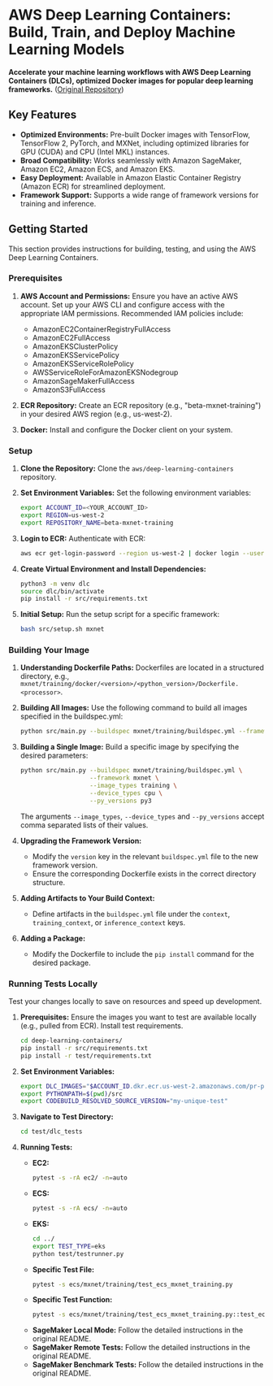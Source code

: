 # AWS Deep Learning Containers: Build, Train, and Deploy Machine Learning Models

**Accelerate your machine learning workflows with AWS Deep Learning Containers (DLCs), optimized Docker images for popular deep learning frameworks.** ([Original Repository](https://github.com/aws/deep-learning-containers))

## Key Features

*   **Optimized Environments:** Pre-built Docker images with TensorFlow, TensorFlow 2, PyTorch, and MXNet, including optimized libraries for GPU (CUDA) and CPU (Intel MKL) instances.
*   **Broad Compatibility:** Works seamlessly with Amazon SageMaker, Amazon EC2, Amazon ECS, and Amazon EKS.
*   **Easy Deployment:** Available in Amazon Elastic Container Registry (Amazon ECR) for streamlined deployment.
*   **Framework Support:** Supports a wide range of framework versions for training and inference.

## Getting Started

This section provides instructions for building, testing, and using the AWS Deep Learning Containers.

### Prerequisites

1.  **AWS Account and Permissions:** Ensure you have an active AWS account. Set up your AWS CLI and configure access with the appropriate IAM permissions. Recommended IAM policies include:

    *   AmazonEC2ContainerRegistryFullAccess
    *   AmazonEC2FullAccess
    *   AmazonEKSClusterPolicy
    *   AmazonEKSServicePolicy
    *   AmazonEKSServiceRolePolicy
    *   AWSServiceRoleForAmazonEKSNodegroup
    *   AmazonSageMakerFullAccess
    *   AmazonS3FullAccess
2.  **ECR Repository:** Create an ECR repository (e.g., "beta-mxnet-training") in your desired AWS region (e.g., us-west-2).
3.  **Docker:** Install and configure the Docker client on your system.

### Setup

1.  **Clone the Repository:** Clone the `aws/deep-learning-containers` repository.

2.  **Set Environment Variables:** Set the following environment variables:
    ```bash
    export ACCOUNT_ID=<YOUR_ACCOUNT_ID>
    export REGION=us-west-2
    export REPOSITORY_NAME=beta-mxnet-training
    ```

3.  **Login to ECR:** Authenticate with ECR:
    ```bash
    aws ecr get-login-password --region us-west-2 | docker login --username AWS --password-stdin $ACCOUNT_ID.dkr.ecr.us-west-2.amazonaws.com
    ```

4.  **Create Virtual Environment and Install Dependencies:**
    ```bash
    python3 -m venv dlc
    source dlc/bin/activate
    pip install -r src/requirements.txt
    ```

5.  **Initial Setup:** Run the setup script for a specific framework:
    ```bash
    bash src/setup.sh mxnet
    ```

### Building Your Image

1.  **Understanding Dockerfile Paths:** Dockerfiles are located in a structured directory, e.g., `mxnet/training/docker/<version>/<python_version>/Dockerfile.<processor>`.

2.  **Building All Images:** Use the following command to build all images specified in the buildspec.yml:
    ```bash
    python src/main.py --buildspec mxnet/training/buildspec.yml --framework mxnet
    ```

3.  **Building a Single Image:** Build a specific image by specifying the desired parameters:
    ```bash
    python src/main.py --buildspec mxnet/training/buildspec.yml \
                       --framework mxnet \
                       --image_types training \
                       --device_types cpu \
                       --py_versions py3
    ```
    The arguments `--image_types`, `--device_types` and `--py_versions` accept comma separated lists of their values.

4.  **Upgrading the Framework Version:**
    *   Modify the `version` key in the relevant `buildspec.yml` file to the new framework version.
    *   Ensure the corresponding Dockerfile exists in the correct directory structure.

5.  **Adding Artifacts to Your Build Context:**
    *   Define artifacts in the `buildspec.yml` file under the `context`, `training_context`, or `inference_context` keys.

6.  **Adding a Package:**
    *   Modify the Dockerfile to include the `pip install` command for the desired package.

### Running Tests Locally

Test your changes locally to save on resources and speed up development.

1.  **Prerequisites:** Ensure the images you want to test are available locally (e.g., pulled from ECR). Install test requirements.
    ```bash
    cd deep-learning-containers/
    pip install -r src/requirements.txt
    pip install -r test/requirements.txt
    ```
2.  **Set Environment Variables:**
    ```bash
    export DLC_IMAGES="$ACCOUNT_ID.dkr.ecr.us-west-2.amazonaws.com/pr-pytorch-training:training-gpu-py3 $ACCOUNT_ID.dkr.ecr.us-west-2.amazonaws.com/pr-mxnet-training:training-gpu-py3"
    export PYTHONPATH=$(pwd)/src
    export CODEBUILD_RESOLVED_SOURCE_VERSION="my-unique-test"
    ```

3.  **Navigate to Test Directory:**
    ```bash
    cd test/dlc_tests
    ```

4.  **Running Tests:**

    *   **EC2:**
        ```bash
        pytest -s -rA ec2/ -n=auto
        ```
    *   **ECS:**
        ```bash
        pytest -s -rA ecs/ -n=auto
        ```
    *   **EKS:**
        ```bash
        cd ../
        export TEST_TYPE=eks
        python test/testrunner.py
        ```
    *   **Specific Test File:**
        ```bash
        pytest -s ecs/mxnet/training/test_ecs_mxnet_training.py
        ```
    *   **Specific Test Function:**
        ```bash
        pytest -s ecs/mxnet/training/test_ecs_mxnet_training.py::test_ecs_mxnet_training_dgl_cpu
        ```
    *   **SageMaker Local Mode:** Follow the detailed instructions in the original README.
    *   **SageMaker Remote Tests:**  Follow the detailed instructions in the original README.
    *   **SageMaker Benchmark Tests:**  Follow the detailed instructions in the original README.